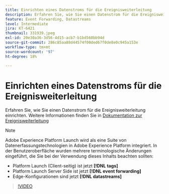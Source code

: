 ```yaml
---
title: Einrichten eines Datenstroms für die Ereignisweiterleitung
description: Erfahren Sie, wie Sie einen Datenstrom für die Ereignisweiterleitung einrichten.
feature: Event Forwarding, Datastreams
level: Intermediate
jira: KT-6421
thumbnail: 331939.jpeg
exl-id: 20e30a36-3d56-4d15-acb7-b1bd560bb94d
source-git-commit: 286c85aa88d44574f00ded67f0de8e0c945a153e
workflow-type: tm+mt
source-wordcount: '97'
ht-degree: 18%

---
```


# Einrichten eines Datenstroms für die Ereignisweiterleitung

Erfahren Sie, wie Sie einen Datenstrom für die Ereignisweiterleitung einrichten. Weitere Informationen finden Sie in [Dokumentation zur Ereignisweiterleitung](https://experienceleague.adobe.com/docs/experience-platform/tags/event-forwarding/getting-started.html?lang=de#create-a-datastream)


>[!NOTE]
>
>Adobe Experience Platform Launch wird als eine Suite von Datenerfassungstechnologien in Adobe Experience Platform integriert. In der Benutzeroberfläche wurden mehrere terminologische Änderungen eingeführt, die Sie bei der Verwendung dieses Inhalts beachten sollten:
> 
> * Platform Launch (Client-seitig) ist jetzt **[!DNL tags]**
> * Platform Launch Server Side ist jetzt **[!DNL event forwarding]**
> * Edge-Konfigurationen sind jetzt **[!DNL datastreams]**

>[!VIDEO](https://video.tv.adobe.com/v/331939?learn=on&enablevpops)

